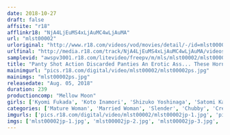 ```yaml
---
date: 2018-10-27
draft: false
affsite: "r18"
afflinkr18: "NjA4LjEuMS4xLjAuMC4wLjAuMA"
url: "mlst00002"
urloriginal: "http://www.r18.com/videos/vod/movies/detail/-/id=mlst00002"
urlfinal: "http://media.r18.com/track/NjA4LjEuMS4xLjAuMC4wLjAuMA/videos/vod/movies/detail/-/id=mlst00002"
samplevid: "awspv3001.r18.com/litevideo/freepv/m/mls/mlst00002/mlst00002_dmb_w.mp4"
title: "Panty Shot Action Discarded Panties An Erotic Ass... These Horny Housewives Will Use Every Trick In Their Book To Lure Me To Temptation, And I Could No Longer Resist, So I Indulged Them With My Big Fat Cock!"
mainimgurl: "pics.r18.com/digital/video/mlst00002/mlst00002ps.jpg"
mainimgs: "mlst00002ps.jpg"
releasedate: "Aug. 05, 2018"
duration: 239
productioncomp: "Mellow Moon"
girls: ['Kyomi Fukada', 'Koto Inamori', 'Shizuko Yoshinaga', 'Satomi Kagura', 'Saki Yano']
categories: ['Mature Woman', 'Married Woman', 'Slender', 'Chubby', 'Creampie']
imgurls: ['pics.r18.com/digital/video/mlst00002/mlst00002jp-1.jpg', 'pics.r18.com/digital/video/mlst00002/mlst00002jp-2.jpg', 'pics.r18.com/digital/video/mlst00002/mlst00002jp-3.jpg', 'pics.r18.com/digital/video/mlst00002/mlst00002jp-4.jpg', 'pics.r18.com/digital/video/mlst00002/mlst00002jp-5.jpg', 'pics.r18.com/digital/video/mlst00002/mlst00002jp-6.jpg', 'pics.r18.com/digital/video/mlst00002/mlst00002jp-7.jpg', 'pics.r18.com/digital/video/mlst00002/mlst00002jp-8.jpg', 'pics.r18.com/digital/video/mlst00002/mlst00002jp-9.jpg', 'pics.r18.com/digital/video/mlst00002/mlst00002jp-10.jpg', 'pics.r18.com/digital/video/mlst00002/mlst00002jp-11.jpg', 'pics.r18.com/digital/video/mlst00002/mlst00002jp-12.jpg', 'pics.r18.com/digital/video/mlst00002/mlst00002jp-13.jpg', 'pics.r18.com/digital/video/mlst00002/mlst00002jp-14.jpg', 'pics.r18.com/digital/video/mlst00002/mlst00002jp-15.jpg', 'pics.r18.com/digital/video/mlst00002/mlst00002jp-16.jpg', 'pics.r18.com/digital/video/mlst00002/mlst00002jp-17.jpg', 'pics.r18.com/digital/video/mlst00002/mlst00002jp-18.jpg', 'pics.r18.com/digital/video/mlst00002/mlst00002jp-19.jpg', 'pics.r18.com/digital/video/mlst00002/mlst00002jp-20.jpg']
imgs: ['mlst00002jp-1.jpg', 'mlst00002jp-2.jpg', 'mlst00002jp-3.jpg', 'mlst00002jp-4.jpg', 'mlst00002jp-5.jpg', 'mlst00002jp-6.jpg', 'mlst00002jp-7.jpg', 'mlst00002jp-8.jpg', 'mlst00002jp-9.jpg', 'mlst00002jp-10.jpg', 'mlst00002jp-11.jpg', 'mlst00002jp-12.jpg', 'mlst00002jp-13.jpg', 'mlst00002jp-14.jpg', 'mlst00002jp-15.jpg', 'mlst00002jp-16.jpg', 'mlst00002jp-17.jpg', 'mlst00002jp-18.jpg', 'mlst00002jp-19.jpg', 'mlst00002jp-20.jpg']
---
```


